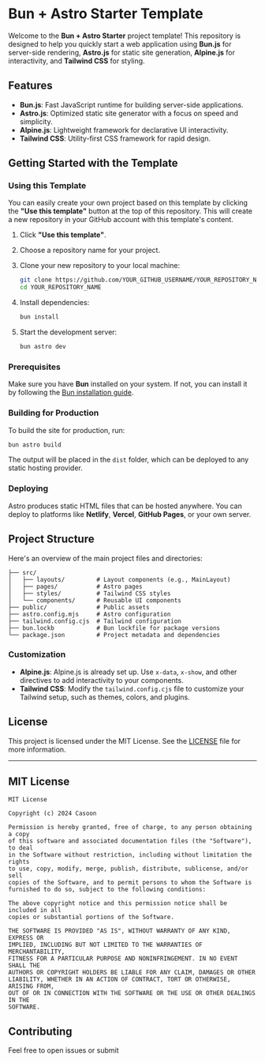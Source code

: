# Bun + Astro Starter Template

Welcome to the **Bun + Astro Starter** project template! This repository is designed to help you quickly start a web application using **Bun.js** for server-side rendering, **Astro.js** for static site generation, **Alpine.js** for interactivity, and **Tailwind CSS** for styling.

## Features

- **Bun.js**: Fast JavaScript runtime for building server-side applications.
- **Astro.js**: Optimized static site generator with a focus on speed and simplicity.
- **Alpine.js**: Lightweight framework for declarative UI interactivity.
- **Tailwind CSS**: Utility-first CSS framework for rapid design.

## Getting Started with the Template

### Using this Template

You can easily create your own project based on this template by clicking the **"Use this template"** button at the top of this repository. This will create a new repository in your GitHub account with this template's content.

1. Click **"Use this template"**.
2. Choose a repository name for your project.
3. Clone your new repository to your local machine:
   ```bash
   git clone https://github.com/YOUR_GITHUB_USERNAME/YOUR_REPOSITORY_NAME.git
   cd YOUR_REPOSITORY_NAME
   ```

4. Install dependencies:
   ```bash
   bun install
   ```

5. Start the development server:
   ```bash
   bun astro dev
   ```

### Prerequisites

Make sure you have **Bun** installed on your system. If not, you can install it by following the [Bun installation guide](https://bun.sh/).

### Building for Production

To build the site for production, run:

```bash
bun astro build
```

The output will be placed in the `dist` folder, which can be deployed to any static hosting provider.

### Deploying

Astro produces static HTML files that can be hosted anywhere. You can deploy to platforms like **Netlify**, **Vercel**, **GitHub Pages**, or your own server.

## Project Structure

Here's an overview of the main project files and directories:

```
├── src/
│   ├── layouts/         # Layout components (e.g., MainLayout)
│   ├── pages/           # Astro pages
│   ├── styles/          # Tailwind CSS styles
│   └── components/      # Reusable UI components
├── public/              # Public assets
├── astro.config.mjs     # Astro configuration
├── tailwind.config.cjs  # Tailwind configuration
├── bun.lockb            # Bun lockfile for package versions
└── package.json         # Project metadata and dependencies
```

### Customization

- **Alpine.js**: Alpine.js is already set up. Use `x-data`, `x-show`, and other directives to add interactivity to your components.
- **Tailwind CSS**: Modify the `tailwind.config.cjs` file to customize your Tailwind setup, such as themes, colors, and plugins.

## License

This project is licensed under the MIT License. See the [LICENSE](./LICENSE) file for more information.

---

## MIT License

```
MIT License

Copyright (c) 2024 Casoon

Permission is hereby granted, free of charge, to any person obtaining a copy
of this software and associated documentation files (the "Software"), to deal
in the Software without restriction, including without limitation the rights
to use, copy, modify, merge, publish, distribute, sublicense, and/or sell
copies of the Software, and to permit persons to whom the Software is
furnished to do so, subject to the following conditions:

The above copyright notice and this permission notice shall be included in all
copies or substantial portions of the Software.

THE SOFTWARE IS PROVIDED "AS IS", WITHOUT WARRANTY OF ANY KIND, EXPRESS OR
IMPLIED, INCLUDING BUT NOT LIMITED TO THE WARRANTIES OF MERCHANTABILITY,
FITNESS FOR A PARTICULAR PURPOSE AND NONINFRINGEMENT. IN NO EVENT SHALL THE
AUTHORS OR COPYRIGHT HOLDERS BE LIABLE FOR ANY CLAIM, DAMAGES OR OTHER
LIABILITY, WHETHER IN AN ACTION OF CONTRACT, TORT OR OTHERWISE, ARISING FROM,
OUT OF OR IN CONNECTION WITH THE SOFTWARE OR THE USE OR OTHER DEALINGS IN THE
SOFTWARE.
```

## Contributing

Feel free to open issues or submit
